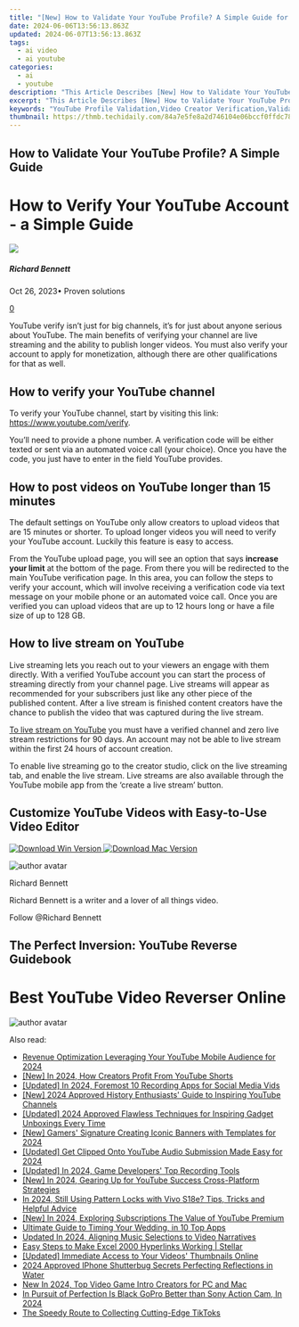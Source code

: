 ```yaml
---
title: "[New] How to Validate Your YouTube Profile? A Simple Guide for 2024"
date: 2024-06-06T13:56:13.863Z
updated: 2024-06-07T13:56:13.863Z
tags:
  - ai video
  - ai youtube
categories:
  - ai
  - youtube
description: "This Article Describes [New] How to Validate Your YouTube Profile? A Simple Guide for 2024"
excerpt: "This Article Describes [New] How to Validate Your YouTube Profile? A Simple Guide for 2024"
keywords: "YouTube Profile Validation,Video Creator Verification,Validate Channel ID,YouTube Account Authenticity,Profile Credibility Tips,Verify Content Platform,Ensure Channel Legitimacy"
thumbnail: https://thmb.techidaily.com/84a7e5fe8a2d746104e06bccf0ffdc78d9a7d9997cdcaec1704f07c09aed014e.jpg
---
```


## How to Validate Your YouTube Profile? A Simple Guide

# How to Verify Your YouTube Account - a Simple Guide

![](https://images.wondershare.com/filmora/article-images/richard-bennett.jpg)

##### Richard Bennett

 Oct 26, 2023• Proven solutions

[0](#commentsBoxSeoTemplate)

YouTube verify isn’t just for big channels, it’s for just about anyone serious about YouTube. The main benefits of verifying your channel are live streaming and the ability to publish longer videos. You must also verify your account to apply for monetization, although there are other qualifications for that as well.

## How to verify your YouTube channel

To verify your YouTube channel, start by visiting this link: <https://www.youtube.com/verify>.

You’ll need to provide a phone number. A verification code will be either texted or sent via an automated voice call (your choice). Once you have the code, you just have to enter in the field YouTube provides.

## How to post videos on YouTube longer than 15 minutes

The default settings on YouTube only allow creators to upload videos that are 15 minutes or shorter. To upload longer videos you will need to verify your YouTube account. Luckily this feature is easy to access.

From the YouTube upload page, you will see an option that says **increase your limit** at the bottom of the page. From there you will be redirected to the main YouTube verification page. In this area, you can follow the steps to verify your account, which will involve receiving a verification code via text message on your mobile phone or an automated voice call. Once you are verified you can upload videos that are up to 12 hours long or have a file size of up to 128 GB.

## How to live stream on YouTube

Live streaming lets you reach out to your viewers an engage with them directly. With a verified YouTube account you can start the process of streaming directly from your channel page. Live streams will appear as recommended for your subscribers just like any other piece of the published content. After a live stream is finished content creators have the chance to publish the video that was captured during the live stream.

[To live stream on YouTube](https://tools.techidaily.com/wondershare/filmora/download/) you must have a verified channel and zero live stream restrictions for 90 days. An account may not be able to live stream within the first 24 hours of account creation.

To enable live streaming go to the creator studio, click on the live streaming tab, and enable the live stream. Live streams are also available through the YouTube mobile app from the ‘create a live stream’ button.

## Customize YouTube Videos with Easy-to-Use Video Editor

[![Download Win Version](https://images.wondershare.com/filmora/guide/download-btn-win.jpg) ](https://tools.techidaily.com/wondershare/filmora/download/) [![Download Mac Version](https://images.wondershare.com/filmora/guide/download-btn-mac.jpg) ](https://tools.techidaily.com/wondershare/filmora/download/)

![author avatar](https://images.wondershare.com/filmora/article-images/richard-bennett.jpg)

Richard Bennett

Richard Bennett is a writer and a lover of all things video.

Follow @Richard Bennett


<ins class="adsbygoogle"
     style="display:block"
     data-ad-format="autorelaxed"
     data-ad-client="ca-pub-7571918770474297"
     data-ad-slot="1223367746"></ins>

## The Perfect Inversion: YouTube Reverse Guidebook

# Best YouTube Video Reverser Online

![author avatar](https://images.wondershare.com/filmora/article-images/richard-bennett.jpg)

<span class="atpl-alsoreadstyle">Also read:</span>
<div><ul>
<li><a href="https://eaxpv-info.techidaily.com/revenue-optimization-leveraging-your-youtube-mobile-audience-for-2024/"><u>Revenue Optimization  Leveraging Your YouTube Mobile Audience for 2024</u></a></li>
<li><a href="https://eaxpv-info.techidaily.com/new-in-2024-how-creators-profit-from-youtube-shorts/"><u>[New] In 2024, How Creators Profit From YouTube Shorts</u></a></li>
<li><a href="https://eaxpv-info.techidaily.com/updated-in-2024-foremost-10-recording-apps-for-social-media-vids/"><u>[Updated] In 2024, Foremost 10 Recording Apps for Social Media Vids</u></a></li>
<li><a href="https://eaxpv-info.techidaily.com/new-2024-approved-history-enthusiasts-guide-to-inspiring-youtube-channels/"><u>[New] 2024 Approved  History Enthusiasts' Guide to Inspiring YouTube Channels</u></a></li>
<li><a href="https://eaxpv-info.techidaily.com/updated-2024-approved-flawless-techniques-for-inspiring-gadget-unboxings-every-time/"><u>[Updated] 2024 Approved  Flawless Techniques for Inspiring Gadget Unboxings Every Time</u></a></li>
<li><a href="https://eaxpv-info.techidaily.com/new-gamers-signature-creating-iconic-banners-with-templates-for-2024/"><u>[New] Gamers' Signature  Creating Iconic Banners with Templates for 2024</u></a></li>
<li><a href="https://eaxpv-info.techidaily.com/updated-get-clipped-onto-youtube-audio-submission-made-easy-for-2024/"><u>[Updated] Get Clipped Onto YouTube  Audio Submission Made Easy for 2024</u></a></li>
<li><a href="https://eaxpv-info.techidaily.com/updated-in-2024-game-developers-top-recording-tools/"><u>[Updated] In 2024, Game Developers' Top Recording Tools</u></a></li>
<li><a href="https://eaxpv-info.techidaily.com/new-in-2024-gearing-up-for-youtube-success-cross-platform-strategies/"><u>[New] In 2024, Gearing Up for YouTube Success  Cross-Platform Strategies</u></a></li>
<li><a href="https://unlock-android.techidaily.com/in-2024-still-using-pattern-locks-with-vivo-s18e-tips-tricks-and-helpful-advice-by-drfone-android/"><u>In 2024, Still Using Pattern Locks with Vivo S18e? Tips, Tricks and Helpful Advice</u></a></li>
<li><a href="https://facebook-video-footage.techidaily.com/new-in-2024-exploring-subscriptions-the-value-of-youtube-premium/"><u>[New] In 2024, Exploring Subscriptions  The Value of YouTube Premium</u></a></li>
<li><a href="https://extra-lessons.techidaily.com/ultimate-guide-to-timing-your-wedding-in-10-top-apps/"><u>Ultimate Guide to Timing Your Wedding, in 10 Top Apps</u></a></li>
<li><a href="https://audio-editing.techidaily.com/updated-in-2024-aligning-music-selections-to-video-narratives/"><u>Updated In 2024, Aligning Music Selections to Video Narratives</u></a></li>
<li><a href="https://phone-solutions.techidaily.com/easy-steps-to-make-excel-2000-hyperlinks-working-stellar-by-stellar-guide/"><u>Easy Steps to Make Excel 2000 Hyperlinks Working | Stellar</u></a></li>
<li><a href="https://facebook-video-share.techidaily.com/updated-immediate-access-to-your-videos-thumbnails-online/"><u>[Updated] Immediate Access to Your Videos' Thumbnails Online</u></a></li>
<li><a href="https://extra-skills.techidaily.com/2024-approved-iphone-shutterbug-secrets-perfecting-reflections-in-water/"><u>2024 Approved  IPhone Shutterbug Secrets  Perfecting Reflections in Water</u></a></li>
<li><a href="https://ai-video-tools.techidaily.com/new-in-2024-top-video-game-intro-creators-for-pc-and-mac/"><u>New In 2024, Top Video Game Intro Creators for PC and Mac</u></a></li>
<li><a href="https://some-knowledge.techidaily.com/in-pursuit-of-perfection-is-black-gopro-better-than-sony-action-cam-in-2024/"><u>In Pursuit of Perfection  Is Black GoPro Better than Sony Action Cam, In 2024</u></a></li>
<li><a href="https://tiktok-video-files.techidaily.com/the-speedy-route-to-collecting-cutting-edge-tiktoks/"><u>The Speedy Route to Collecting Cutting-Edge TikToks</u></a></li>
</ul></div>
